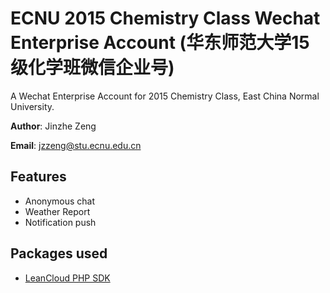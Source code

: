 # ECNU 2015 Chemistry Class Wechat Enterprise Account (华东师范大学15级化学班微信企业号)
A Wechat Enterprise Account for 2015 Chemistry Class, East China Normal University.

**Author**: Jinzhe Zeng

**Email**: jzzeng@stu.ecnu.edu.cn

## Features
* Anonymous chat
* Weather Report
* Notification push

## Packages used
* [LeanCloud PHP SDK](https://releases.leanapp.cn/#/leancloud/php-sdk/releases)
